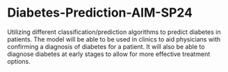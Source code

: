 # Diabetes-Prediction-AIM-SP24
Utilizing different classification/prediction algorithms to predict diabetes in patients. The model will be able to be used in clinics to aid physicians with confirming a diagnosis of diabetes for a patient.  It will also be able to diagnose diabetes at early stages to allow for more effective treatment options.
